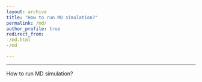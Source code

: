 ```yaml
---
layout: archive
title: "How to run MD simulation?"
permalink: /md/
author_profile: true
redirect_from:
-/md.html
-/md

---
```

---
How to run MD simulation?

